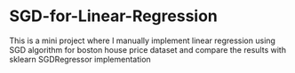 # SGD-for-Linear-Regression
This is a mini project where I manually implement linear regression using SGD algorithm for boston house price dataset and compare the results with sklearn SGDRegressor implementation
